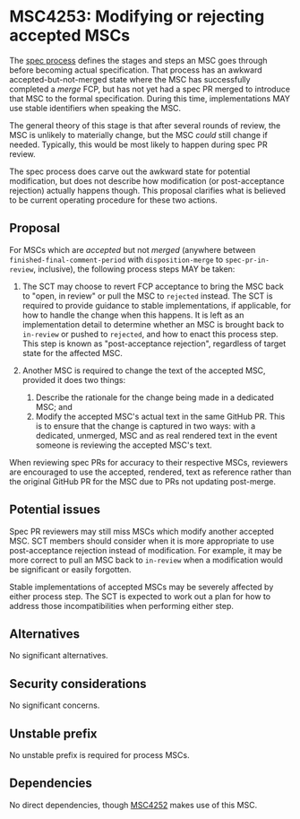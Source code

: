 # MSC4253: Modifying or rejecting accepted MSCs

The [spec process](https://spec.matrix.org/proposals/) defines the stages and steps an MSC goes through
before becoming actual specification. That process has an awkward accepted-but-not-merged state where
the MSC has successfully completed a *merge* FCP, but has not yet had a spec PR merged to introduce
that MSC to the formal specification. During this time, implementations MAY use stable identifiers when
speaking the MSC.

The general theory of this stage is that after several rounds of review, the MSC is unlikely to materially
change, but the MSC *could* still change if needed. Typically, this would be most likely to happen
during spec PR review.

The spec process does carve out the awkward state for potential modification, but does not describe
how modification (or post-acceptance rejection) actually happens though. This proposal clarifies what
is believed to be current operating procedure for these two actions.

## Proposal

For MSCs which are *accepted* but not *merged* (anywhere between `finished-final-comment-period` with
`disposition-merge` to `spec-pr-in-review`, inclusive), the following process steps MAY be taken:

1. The SCT may choose to revert FCP acceptance to bring the MSC back to "open, in review" or pull the
   MSC to `rejected` instead. The SCT is required to provide guidance to stable implementations, if
   applicable, for how to handle the change when this happens. It is left as an implementation detail
   to determine whether an MSC is brought back to `in-review` or pushed to `rejected`, and how to
   enact this process step. This step is known as "post-acceptance rejection", regardless of target
   state for the affected MSC.

2. Another MSC is required to change the text of the accepted MSC, provided it does two things:

   1. Describe the rationale for the change being made in a dedicated MSC; and
   2. Modify the accepted MSC's actual text in the same GitHub PR. This is to ensure that the change
      is captured in two ways: with a dedicated, unmerged, MSC and as real rendered text in the event
      someone is reviewing the accepted MSC's text.

When reviewing spec PRs for accuracy to their respective MSCs, reviewers are encouraged to use the
accepted, rendered, text as reference rather than the original GitHub PR for the MSC due to PRs not
updating post-merge.

## Potential issues

Spec PR reviewers may still miss MSCs which modify another accepted MSC. SCT members should consider
when it is more appropriate to use post-acceptance rejection instead of modification. For example, it
may be more correct to pull an MSC back to `in-review` when a modification would be significant or
easily forgotten.

Stable implementations of accepted MSCs may be severely affected by either process step. The SCT is
expected to work out a plan for how to address those incompatibilities when performing either step.

## Alternatives

No significant alternatives.

## Security considerations

No significant concerns.

## Unstable prefix

No unstable prefix is required for process MSCs.

## Dependencies

No direct dependencies, though [MSC4252](https://github.com/matrix-org/matrix-spec-proposals/pull/4252)
makes use of this MSC.
